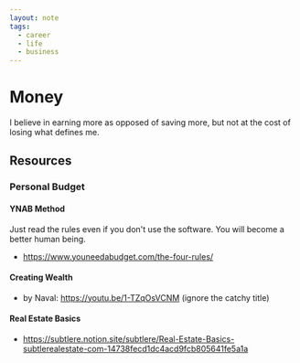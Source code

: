 ```yaml
---
layout: note
tags:
  - career
  - life
  - business
---
```


# Money

I believe in earning more as opposed of saving more, but not at the cost of losing what defines me.

## Resources

### Personal Budget

#### YNAB Method

Just read the rules even if you don't use the software. You will become a better human being.

- https://www.youneedabudget.com/the-four-rules/

#### Creating Wealth

- by Naval: https://youtu.be/1-TZqOsVCNM (ignore the catchy title)

#### Real Estate Basics

- https://subtlere.notion.site/subtlere/Real-Estate-Basics-subtlerealestate-com-14738fecd1dc4acd9fcb805641fe5a1a
